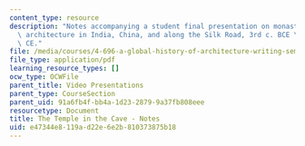 ```yaml
---
content_type: resource
description: "Notes accompanying a student final presentation on monastic rock-cut\
  \ architecture in India, China, and along the Silk Road, 3rd c. BCE \u2013 9th c.\
  \ CE."
file: /media/courses/4-696-a-global-history-of-architecture-writing-seminar-spring-2008/e47344e8119ad22e6e2b810373875b18_MIT4_696s08_project06_notes.pdf
file_type: application/pdf
learning_resource_types: []
ocw_type: OCWFile
parent_title: Video Presentations
parent_type: CourseSection
parent_uid: 91a6fb4f-bb4a-1d23-2879-9a37fb808eee
resourcetype: Document
title: The Temple in the Cave - Notes
uid: e47344e8-119a-d22e-6e2b-810373875b18
---
```

